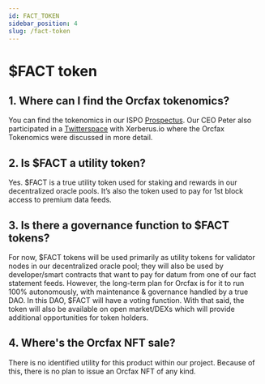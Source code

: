 ```yaml
---
id: FACT_TOKEN
sidebar_position: 4
slug: /fact-token
---
```


# $FACT token

## 1. Where can I find the Orcfax tokenomics?

You can find the tokenomics in our ISPO [Prospectus](https://orcfax.io/assets/Orcfax-ISPO-Prospectus--March15-2023.pdf). Our CEO Peter also participated in a [Twitterspace](https://twitter.com/i/status/1647964885009965061) with Xerberus.io where the Orcfax Tokenomics were discussed in more detail.

## 2. Is $FACT a utility token?

Yes. $FACT is a true utility token used for staking and rewards in our decentralized oracle pools. It’s also the token used to pay for 1st block access to premium data feeds.


## 3. Is there a governance function to $FACT tokens?

For now, $FACT tokens will be used primarily as utility tokens for validator nodes in our decentralized oracle pool; they will also be used by developer/smart contracts that want to pay for datum from one of our fact statement feeds. However, the long-term plan for Orcfax is for it to run 100% autonomously, with maintenance & governance handled by a true DAO. In this DAO, $FACT will have a voting function. With that said, the token will also be available on open market/DEXs which will provide additional opportunities for token holders.

## 4. Where's the Orcfax NFT sale?

There is no identified utility for this product within our project. Because of this, there is no plan to issue an Orcfax NFT of any kind.